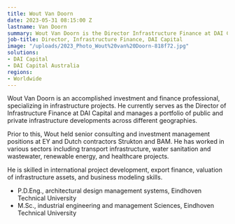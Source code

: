 ```yaml
---
title: Wout Van Doorn
date: 2023-05-31 08:15:00 Z
lastname: Van Doorn
summary: Wout Van Doorn is the Director Infrastructure Finance at DAI Capital.
job-title: Director, Infrastructure Finance, DAI Capital
image: "/uploads/2023_Photo_Wout%20van%20Doorn-818f72.jpg"
solutions:
- DAI Capital
- DAI Capital Australia
regions:
- Worldwide
---
```


Wout Van Doorn is an accomplished investment and finance professional, specializing in infrastructure projects. He currently serves as the Director of Infrastructure Finance at DAI Capital and manages a portfolio of public and private infrastructure developments across different geographies. 
 
Prior to this, Wout held senior consulting and investment management positions at EY and Dutch contractors Strukton and BAM. He has worked in various sectors including transport infrastructure, water sanitation and wastewater, renewable energy, and healthcare projects.  

He is skilled in international project development, export finance, valuation of infrastructure assets, and business modeling skills.

* P.D.Eng., architectural design management systems, Eindhoven Technical University
* M.Sc., industrial engineering and management Sciences, Eindhoven Technical University